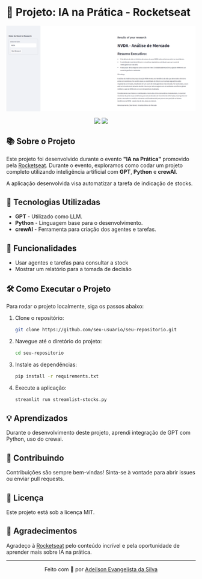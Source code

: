 # 🚀 Projeto: IA na Prática - Rocketseat

![imagem do projeto rodando](https://github.com/AdeilsonESilva/stocks-agent-crewai/blob/main/image.png?raw=true)

<p align="center">
  <img src="https://img.shields.io/badge/status-Em%20Desenvolvimento-yellow">
  <img src="https://img.shields.io/badge/tecnologias-GPT%20|%20Python%20|%20crewAI-blue">
</p>

## 📚 Sobre o Projeto

Este projeto foi desenvolvido durante o evento **"IA na Prática"** promovido pela [Rocketseat](https://rocketseat.com.br). Durante o evento, exploramos como codar um projeto completo utilizando inteligência artificial com **GPT**, **Python** e **crewAI**.

A aplicação desenvolvida visa automatizar a tarefa de indicação de stocks.

## 🔧 Tecnologias Utilizadas

- **GPT** - Utilizado como LLM.
- **Python** - Linguagem base para o desenvolvimento.
- **crewAI** - Ferramenta para criação dos agentes e tarefas.

## 🚀 Funcionalidades

- Usar agentes e tarefas para consultar a stock
- Mostrar um relatório para a tomada de decisão

## 🛠 Como Executar o Projeto

Para rodar o projeto localmente, siga os passos abaixo:

1. Clone o repositório:

   ```bash
   git clone https://github.com/seu-usuario/seu-repositorio.git
   ```

2. Navegue até o diretório do projeto:
   ```bash
   cd seu-repositorio
   ```
3. Instale as dependências:
   ```bash
   pip install -r requirements.txt
   ```
4. Execute a aplicação:
   ```bash
   streamlit run streamlist-stocks.py
   ```

## 💡 Aprendizados

Durante o desenvolvimento deste projeto, aprendi integração de GPT com Python, uso do crewai.

## 🤝 Contribuindo

Contribuições são sempre bem-vindas! Sinta-se à vontade para abrir issues ou enviar pull requests.

## 📄 Licença

Este projeto está sob a licença MIT.

## 🙌 Agradecimentos

Agradeço à [Rocketseat](https://rocketseat.com.br) pelo conteúdo incrível e pela oportunidade de aprender mais sobre IA na prática.

---

<p align="center">
  Feito com 💜 por <a href="https://www.linkedin.com/in/silvaadeilson/">Adeilson Evangelista da Silva</a>
</p>
